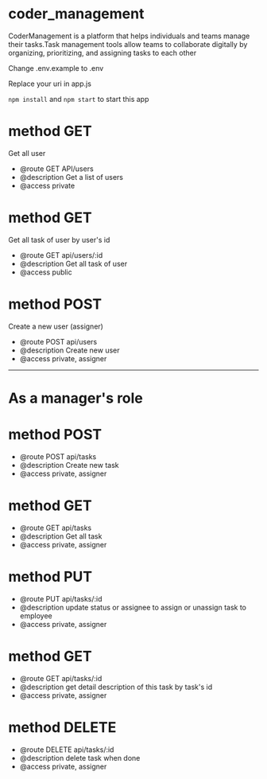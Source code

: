 # coder_management

CoderManagement is a platform that helps individuals and teams manage their tasks.Task management tools allow teams to collaborate digitally by organizing, prioritizing, and assigning tasks to each other

Change .env.example to .env

Replace your uri in app.js

`npm install` and `npm start` to start this app

# method GET

Get all user

- @route GET API/users
- @description Get a list of users
- @access private

# method GET

Get all task of user by user's id

- @route GET api/users/:id
- @description Get all task of user
- @access public

# method POST

Create a new user (assigner)

- @route POST api/users
- @description Create new user
- @access private, assigner

---

# As a manager's role

# method POST

- @route POST api/tasks
- @description Create new task
- @access private, assigner

# method GET

- @route GET api/tasks
- @description Get all task
- @access private, assigner

# method PUT

- @route PUT api/tasks/:id
- @description update status or assignee to assign or unassign task to employee
- @access private, assigner

# method GET

- @route GET api/tasks/:id
- @description get detail description of this task by task's id
- @access private, assigner

# method DELETE

- @route DELETE api/tasks/:id
- @description delete task when done
- @access private, assigner
